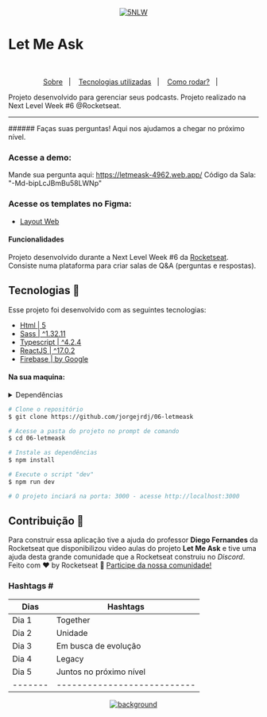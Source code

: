
<p align="center">
<a href="https://imgbb.com/"><img src="https://i.ibb.co/Sfg848j/6nlw.png" alt="5NLW" border="0"></a>
</p>
<h1 align="center">


# Let Me Ask
<br />

<p align="center">
  <a href="#sobre">Sobre</a>&nbsp;&nbsp;&nbsp;|&nbsp;&nbsp;&nbsp;
  <a href="#tecnologias-utilizadas">Tecnologias utilizadas</a>&nbsp;&nbsp;&nbsp;|&nbsp;&nbsp;&nbsp;
  <a href="#como-rodar">Como rodar?</a>&nbsp;&nbsp;&nbsp;|&nbsp;&nbsp;&nbsp;

</p>

Projeto desenvolvido para gerenciar seus podcasts. Projeto realizado na Next Level Week #6 @Rocketseat.

<hr />
###### Faças suas perguntas! Aqui nos ajudamos a chegar no próximo nível. 

<br>

### Acesse a demo:

Mande sua pergunta aqui:  https://letmeask-4962.web.app/
Código da Sala: "-Md-bipLcJBmBu58LWNp"



### Acesse os templates no Figma:

- [Layout Web](https://www.figma.com/file/ITmt54Pz9ssMKU3pRMPHLS/Letmeask-(Copy)?node-id=0%3A1)


#### Funcionalidades
Projeto desenvolvido durante a Next Level Week #6 da [Rocketseat](https://rocketseat.com.br/). Consiste numa plataforma para criar salas de Q&A (perguntas e respostas).


### 
## Tecnologias 🚀
Esse projeto foi desenvolvido com as seguintes tecnologias:
- [Html | 5](https://pt.wikipedia.org/wiki/HTML)
- [Sass | ^1.32.11](https://sass-lang.com/)
- [Typescript | ^4.2.4](https://www.typescriptlang.org/)
- [ReactJS | ^17.0.2](https://pt-br.reactjs.org/)
- [Firebase | by Google](https://firebase.google.com/?hl=pt)



#### Na sua maquina:

<details>
    <summary>Dependências</summary>

```json
    "dependencies": {
        "@testing-library/jest-dom": "^5.11.4",
        "classnames": "^2.3.1",
        "dotenv": "^10.0.0",
        "firebase": "^8.6.8",
        "node-sass": "5.0.0",
        "react": "^17.0.2",
        "react-dom": "^17.0.2",
        "react-router-dom": "^5.2.0",
        "react-scripts": "4.0.3",
        "typescript": "^4.1.2",
        "web-vitals": "^1.0.1"
    },
    "devDependencies": {
        "@testing-library/react": "^11.1.0",
        "@testing-library/user-event": "^12.1.10",
        "@types/jest": "^26.0.15",
        "@types/node": "^12.0.0",
        "@types/react": "^17.0.0",
        "@types/react-dom": "^17.0.0",
        "@types/react-router-dom": "^5.1.7",
    }
    //Ex: $ npm install @types/_____ -D
```
</details>

```bash
# Clone o repositório
$ git clone https://github.com/jorgejrdj/06-letmeask

# Acesse a pasta do projeto no prompt de comando
$ cd 06-letmeask

# Instale as dependências
$ npm install

# Execute o script "dev"
$ npm run dev

# O projeto inciará na porta: 3000 - acesse http://localhost:3000
```

## Contribuição 💭
Para construir essa aplicação tive a ajuda do professor **Diego Fernandes** da Rocketseat que disponibilizou video aulas do projeto **Let Me Ask** e tive uma ajuda desta grande comunidade que a Rocketseat construiu no *Discord*.
Feito com ♥ by Rocketseat :wave: [Participe da nossa comunidade!](https://discord.gg/YxU7fJT)

### Hashtags \#
| Dias  | Hashtags                  |
|-------|---------------------------|
| Dia 1 | Together                  |
| Dia 2 | Unidade                   |
| Dia 3 | Em busca de evolução      |
| Dia 4 | Legacy                    |
| Dia 5 | Juntos no próximo nível   |
|-------|---------------------------|


<p align="center">
<a href="https://ibb.co/QcwWvS5"><img src="https://i.ibb.co/VN4FYnK/cover-reactjs.png" alt="background" border="0"></a>
</p>

